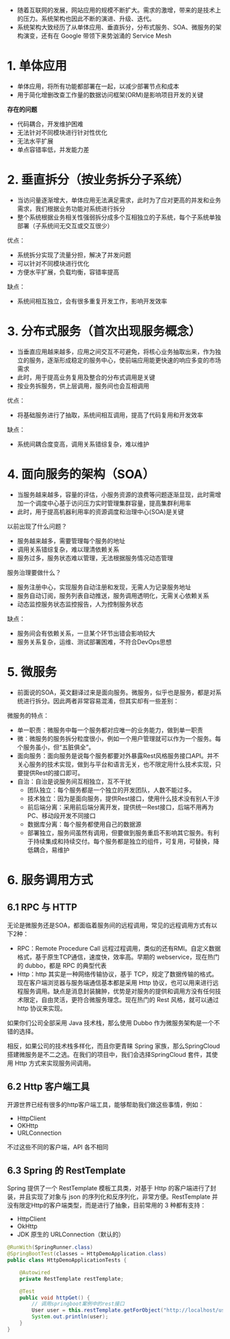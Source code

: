 
- 随着互联网的发展，网站应用的规模不断扩大。需求的激增，带来的是技术上的压力。系统架构也因此不断的演进、升级、迭代。
- 系统架构大致经历了从单体应用、垂直拆分，分布式服务、SOA、微服务的架构演变，还有在 Google 带领下来势汹涌的 Service Mesh


# 1. 单体应用

- 单体应用，将所有功能都部署在一起，以减少部署节点和成本
- 用于简化增删改查工作量的数据访问框架(ORM)是影响项目开发的关键

**存在的问题**

- 代码耦合，开发维护困难
- 无法针对不同模块进行针对性优化
- 无法水平扩展
- 单点容错率低，并发能力差

# 2. 垂直拆分（按业务拆分子系统）

- 当访问量逐渐增大，单体应用无法满足需求，此时为了应对更高的并发和业务需求，我们根据业务功能对系统进行拆分
- 整个系统根据业务相关性强弱拆分成多个互相独立的子系统，每个子系统单独部署（子系统间无交互或交互很少）

优点：

- 系统拆分实现了流量分担，解决了并发问题
- 可以针对不同模块进行优化
- 方便水平扩展，负载均衡，容错率提高

缺点：

- 系统间相互独立，会有很多重复开发工作，影响开发效率

# 3. 分布式服务（首次出现服务概念）

- 当垂直应用越来越多，应用之间交互不可避免，将核心业务抽取出来，作为独立的服务，逐渐形成稳定的服务中心，使前端应用能更快速的响应多变的市场需求
- 此时，用于提高业务复用及整合的分布式调用是关键
- 按业务拆服务，供上层调用，服务间也会互相调用

优点：

- 将基础服务进行了抽取，系统间相互调用，提高了代码复用和开发效率

缺点：

- 系统间耦合度变高，调用关系错综复杂，难以维护

# 4. 面向服务的架构（SOA）

- 当服务越来越多，容量的评估，小服务资源的浪费等问题逐渐显现，此时需增加一个调度中心基于访问压力实时管理集群容量，提高集群利用率
- 此时，用于提高机器利用率的资源调度和治理中心(SOA)是关键

以前出现了什么问题？

- 服务越来越多，需要管理每个服务的地址
- 调用关系错综复杂，难以理清依赖关系
- 服务过多，服务状态难以管理，无法根据服务情况动态管理

服务治理要做什么？

- 服务注册中心，实现服务自动注册和发现，无需人为记录服务地址
- 服务自动订阅，服务列表自动推送，服务调用透明化，无需关心依赖关系
- 动态监控服务状态监控报告，人为控制服务状态

缺点：

- 服务间会有依赖关系，一旦某个环节出错会影响较大
- 服务关系复杂，运维、测试部署困难，不符合DevOps思想

# 5. 微服务

- 前面说的SOA，英文翻译过来是面向服务。微服务，似乎也是服务，都是对系统进行拆分。因此两者非常容易混淆，但其实却有一些差别：

微服务的特点：

- 单一职责：微服务中每一个服务都对应唯一的业务能力，做到单一职责
- 微：微服务的服务拆分粒度很小，例如一个用户管理就可以作为一个服务。每个服务虽小，但“五脏俱全”。
- 面向服务：面向服务是说每个服务都要对外暴露Rest风格服务接口API。并不关心服务的技术实现，做到与平台和语言无关，也不限定用什么技术实现，只要提供Rest的接口即可。
- 自治：自治是说服务间互相独立，互不干扰
  - 团队独立：每个服务都是一个独立的开发团队，人数不能过多。
  - 技术独立：因为是面向服务，提供Rest接口，使用什么技术没有别人干涉
  - 前后端分离：采用前后端分离开发，提供统一Rest接口，后端不用再为PC、移动段开发不同接口
  - 数据库分离：每个服务都使用自己的数据源
  - 部署独立，服务间虽然有调用，但要做到服务重启不影响其它服务。有利于持续集成和持续交付。每个服务都是独立的组件，可复用，可替换，降低耦合，易维护


# 6. 服务调用方式

## 6.1 RPC 与 HTTP

无论是微服务还是SOA，都面临着服务间的远程调用，常见的远程调用方式有以下2种：

- RPC：Remote Procedure Call 远程过程调用，类似的还有RMI。自定义数据格式，基于原生TCP通信，速度快，效率高。早期的 webservice，现在热门的 dubbo，都是 RPC 的典型代表
- Http：http 其实是一种网络传输协议，基于 TCP，规定了数据传输的格式。现在客户端浏览器与服务端通信基本都是采用 Http 协议，也可以用来进行远程服务调用。缺点是消息封装臃肿，优势是对服务的提供和调用方没有任何技术限定，自由灵活，更符合微服务理念。现在热门的 Rest 风格，就可以通过 http 协议来实现。

如果你们公司全部采用 Java 技术栈，那么使用 Dubbo 作为微服务架构是一个不错的选择。

相反，如果公司的技术栈多样化，而且你更青睐 Spring 家族，那么SpringCloud 搭建微服务是不二之选。在我们的项目中，我们会选择SpringCloud 套件，其使用 Http 方式来实现服务间调用。


## 6.2 Http 客户端工具

开源世界已经有很多的http客户端工具，能够帮助我们做这些事情，例如：

- HttpClient
- OKHttp
- URLConnection

不过这些不同的客户端，API 各不相同

## 6.3 Spring 的 RestTemplate

Spring 提供了一个 RestTemplate 模板工具类，对基于 Http 的客户端进行了封装，并且实现了对象与 json 的序列化和反序列化，非常方便。RestTemplate 并没有限定Http的客户端类型，而是进行了抽象，目前常用的 3 种都有支持：

- HttpClient
- OkHttp
- JDK 原生的 URLConnection（默认的）

```java
@RunWith(SpringRunner.class)
@SpringBootTest(classes = HttpDemoApplication.class)
public class HttpDemoApplicationTests {

	@Autowired
	private RestTemplate restTemplate;

	@Test
	public void httpGet() {
        // 调用springboot案例中的rest接口
		User user = this.restTemplate.getForObject("http://localhost/user/1", User.class);
		System.out.println(user);
	}
}
```






